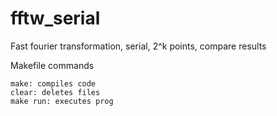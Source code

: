 # fftw_serial
Fast fourier transformation, serial, 2^k points, compare results


Makefile commands

	make: compiles code
	clear: deletes files
	make run: executes prog

